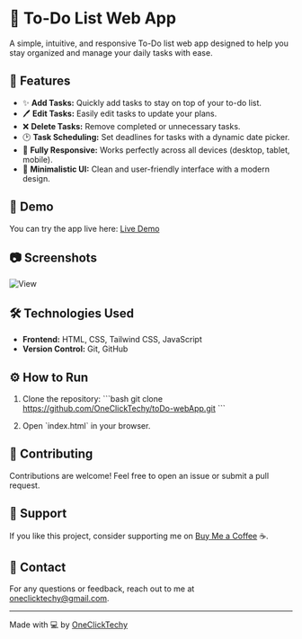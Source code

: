 
# 📝 To-Do List Web App

A simple, intuitive, and responsive To-Do list web app designed to help you stay organized and manage your daily tasks with ease.

## 🌟 Features

- ✨ **Add Tasks:** Quickly add tasks to stay on top of your to-do list.
- 🖊️ **Edit Tasks:** Easily edit tasks to update your plans.
- ❌ **Delete Tasks:** Remove completed or unnecessary tasks.
- 🕑 **Task Scheduling:** Set deadlines for tasks with a dynamic date picker.
- 📱 **Fully Responsive:** Works perfectly across all devices (desktop, tablet, mobile).
- 🎨 **Minimalistic UI:** Clean and user-friendly interface with a modern design.

## 🚀 Demo

You can try the app live here: [Live Demo](https://oneclicktechy.github.io/toDo-webApp/)

## 📷 Screenshots


![View](https://github.com/OneClickTechy/toDo-webApp/screenshot.png)

## 🛠️ Technologies Used

- **Frontend:** HTML, CSS, Tailwind CSS, JavaScript
- **Version Control:** Git, GitHub

## ⚙️ How to Run

1. Clone the repository:
   \`\`\`bash
   git clone https://github.com/OneClickTechy/toDo-webApp.git
   \`\`\`

2. Open \`index.html\` in your browser.

## 🤝 Contributing

Contributions are welcome! Feel free to open an issue or submit a pull request.

## 🙌 Support

If you like this project, consider supporting me on [Buy Me a Coffee](https://buymeacoffee.com/oneclicktechy) ☕.

## 📧 Contact

For any questions or feedback, reach out to me at [oneclicktechy@gmail.com](mailto:oneclicktechy@gmail.com).

---

Made with 💻 by [OneClickTechy](https://github.com/OneClickTechy)
